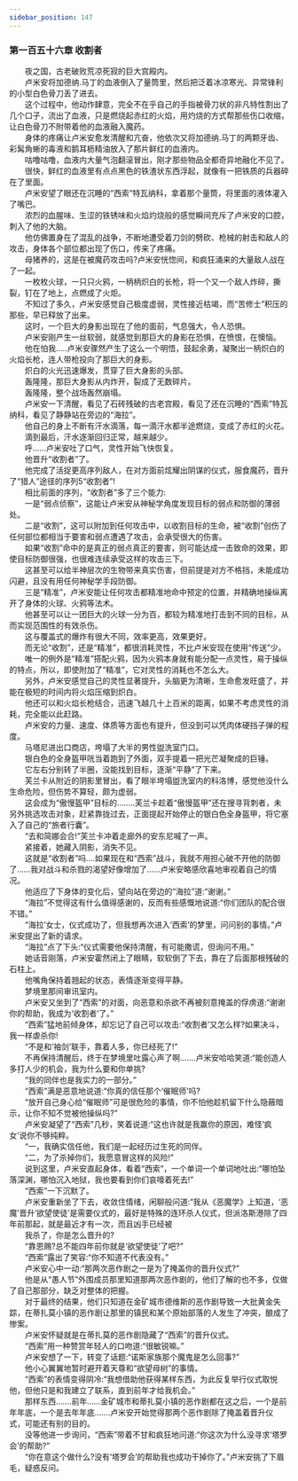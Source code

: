 ```yaml
---
sidebar_position: 147
---
```

### 第一百五十六章 收割者  


　　夜之国，古老破败荒凉死寂的巨大宫殿内。  
　　卢米安将加德纳.马丁的血液倒入了量筒里，然后把泛着冰凉寒光、异常锋利的小型白色骨刀丢了进去。  
　　这个过程中，他动作肆意，完全不在乎自己的手指被骨刀状的非凡特性割出了几个口子，流出了血液，只是燃烧起赤红的火焰，用灼烧的方式帮那些伤口收缩，让白色骨刀不附带着他的血液融入魔药。  
　　身体的疼痛让卢米安愈发清醒和亢奋，他依次又将加德纳.马丁的两颗牙齿、彩髯角蜥的毒液和鹅耳枥精油放入了那片鲜红的血液内。  
　　咕噜咕噜，血液内大量气泡翻滚冒出，刚才那些物品全都奇异地融化不见了。  
　　很快，鲜红的血液里有点点黑色的铁渣状东西浮起，就像有一把铁质的兵器碎在了里面。  
　　卢米安望了眼还在沉睡的“西索”特瓦纳科，拿着那个量筒，将里面的液体灌入了嘴巴。  
　　浓烈的血腥味、生涩的铁锈味和火焰灼烧般的感觉瞬间充斥了卢米安的口腔，刺入了他的大脑。  
　　他仿佛置身在了混乱的战争，不断地遭受着刀剑的劈砍、枪械的射击和敌人的攻击，身体各个部位都出现了伤口，传来了疼痛。  
　　母猪养的，这是在被魔药攻击吗?卢米安恍惚间，和疯狂涌来的大量敌人战在了一起。  
　　一枚枚火球，一只只火鸦，一柄柄炽白的长枪，将一个又一个敌人炸碎，撕裂，钉在了地上，点燃成了火炬。  
　　不知过了多久，卢米安感觉自己极度虚弱，灵性接近枯竭，而“苦修士”积压的那些，早已释放了出来。  
　　这时，一个巨大的身影出现在了他的面前，气息强大，令人恐惧。  
　　卢米安刚产生一丝软弱，就感觉到那巨大的身影在恐惧，在愤恨，在懊恼。  
　　他在怕我…..卢米安骤然产生了这么一个明悟，鼓起余勇，凝聚出一柄炽白的火焰长枪，连人带枪投向了那巨大的身影。  
　　炽白的火光迅速爆发，贯穿了巨大身影的头部。  
　　轰隆隆，那巨大身影从内炸开，裂成了无数碎片。  
　　轰隆隆，整个战场轰然崩塌。  
　　卢米安一下清醒，看见了石砖残破的古老宫殿，看见了还在沉睡的“西索”特瓦纳科，看见了静静站在旁边的“海拉”。  
　　他自己的身上不断有汗水滴落，每一滴汗水都半途燃烧，变成了赤红的火花。  
　　滴到最后，汗水逐渐回归正常，越来越少。  
　　呼……卢米安吐了口气，灵性开始飞快恢复。  
　　他晋升“收割者”了。  
　　他完成了活捉更高序列敌人，在对方面前炫耀出阴谋的仪式，服食魔药，晋升了“猎人”途径的序列5“收割者”!  
　　相比前面的序列，“收割者”多了三个能力:  
　　一是“弱点侦察”，这能让卢米安从神秘学角度发现目标的弱点和防御的薄弱处。  
　　二是“收割”，这可以附加到任何攻击中，以收割目标的生命，被“收割”创伤了任何部位都相当于要害和弱点遭遇了攻击，会承受很大的伤害。  
　　如果“收割”命中的是真正的弱点真正的要害，则可能达成一击致命的效果，即使目标防御很强，也很难连续承受这样的攻击三下。  
　　这甚至可以给半神层次的生物带来真实伤害，但前提是对方不格挡，未能成功闪避，且没有用任何神秘学手段防御。  
　　三是“精准”，卢米安能让任何攻击都精准地命中预定的位置，并精确地操纵离开了身体的火球、火鸦等法术。  
　　他甚至可以让一团巨大的火球一分为百，都较为精准地打击到不同的目标，从而实现范围性的有效杀伤。  
　　这与覆盖式的爆炸有很大不同，效率更高，效果更好。  
　　而无论“收割”，还是“精准”，都很消耗灵性，不比卢米安现在使用“传送”少。  
　　唯一的例外是“精准”搭配火鸦，因为火鸦本身就有能分配一点灵性，易于操纵的特点，所以，即使附加了“精准”，它对灵性的消耗也不怎么大。  
　　另外，卢米安感觉自己的灵性显著提升，头脑更为清晰，生命愈发旺盛了，并能在极短的时间内将火焰压缩到炽白。  
　　他还可以和火焰长枪结合，迅速飞越几十上百米的距离，如果不考虑灵性的消耗，完全能以此赶路。  
　　卢米安的力量、速度、体质等方面也有提升，但没到可以凭肉体硬挡子弹的程度。  
　　马塔尼进出口商店，垮塌了大半的男性盥洗室门口。  
　　银白色的全身盔甲咣当着跑到了外面，双手提着一把光芒凝聚成的巨锤。  
　　它左右分别转了半圈，没能找到目标，逐渐“平静”了下来。  
　　芙兰卡从附近的阴影里冒出，看了眼半垮塌盥洗室内的科洛博，感觉他没什么生命危险，但伤势不算轻，颇为虚弱。  
　　这会成为“傲慢盔甲”目标的.…….芙兰卡趁着“傲慢盔甲”还在搜寻背刺者，未另外挑选攻击对象，赶紧靠拢过去，正面提起开始停止的银白色全身盔甲，将它塞入了自己的“旅者行囊”。  
　　“去和简娜会合!”芙兰卡冲着走廊外的安东尼喊了一声。  
　　紧接着，她藏入阴影，消失不见。  
　　这就是“收割者”吗.…如果现在和“西索”战斗，我就不用担心破不开他的防御了……我对战斗和杀戮的渴望好像增加了……卢米安略感欣喜地审视着自己的情况。  
　　他适应了下身体的变化后，望向站在旁边的“海拉”道:“谢谢。”  
　　“海拉”不觉得这有什么值得感谢的，反而有些感慨地说道:“你们团队的配合很不错。”  
　　“海拉’女士，仪式成功了，但我想再次进入‘西索’的梦里，问问别的事情。”卢米安提出了新的请求。  
　　“海拉”点了下头:“仪式需要他保持清醒，有可能撒谎，但询问不用。”  
　　她话音刚落，卢米安霍然闭上了眼睛，软软倒了下去，靠在了后面那根残破的石柱上。  
　　他嘴角保持着翘起的状态，表情逐渐变得平静。  
　　梦境里那间审讯室内。  
　　卢米安又坐到了“西索”的对面，向恶意和杀欲不再被刻意掩盖的俘虏道:“谢谢你的帮助，我成为‘收割者’了。”  
　　“西索”猛地前倾身体，却忘记了自己可以攻击:“收割者’又怎么样?如果决斗，我一样虐杀你!  
　　“不是和‘袖剑’联手，靠着人多，你已经死了!”  
　　不再保持清醒后，终于在梦境里吐露心声了啊…….卢米安哈哈笑道:“能创造人多打人少的机会，我为什么要和你单挑?  
　　“我的同伴也是我实力的一部分。”  
　　“西索”满是恶意地说道:“你真的信任那个‘催眠师’吗?  
　　“放开自己身心给“催眠师”可是很危险的事情，你不怕他趁机留下什么隐蔽暗示，让你不知不觉被他操纵吗?”  
　　卢米安凝望了“西索”几秒，笑着说道:“这也许就是我赢你的原因，难怪‘疯女’说你不够纯粹。  
　　“一，我确实信任他，我们是一起经历过生死的同伴。  
　　“二，为了杀掉你们，我愿意冒这样的风险!”  
　　说到这里，卢米安直起身体，看着“西索”，一个单词一个单词地吐出:“哪怕坠落深渊，哪怕沉入地狱，我也要看到你们哀嚎着死去!”  
　　“西索”一下沉默了。  
　　卢米安重新坐了下去，收敛住情绪，闲聊般问道:“我从《恶魔学》上知道，‘恶魔’晋升‘欲望使徒’是需要仪式的，最好是特殊的连环杀人仪式，但派洛斯港除了四年前那起，就是最近才有一次，而且凶手已经被  
　　我杀了，你是怎么晋升的?  
　　“靠恩赐?总不能四年前你就是‘欲望使徒’了吧?”  
　　“西索”露出了笑容:“你不知道不代表没有。”  
　　卢米安心中一动:“那两次恶作剧之一是为了掩盖你的晋升仪式?”  
　　他是从“愚人节”外围成员那里知道那两次恶作剧的，他们了解的也不多，仅做了自己那部分，缺乏对整体的把握。  
　　对于最终的结果，他们只知道在金矿城市德维斯的恶作剧导致一大批黄金失踪，在蒂扎莫小镇的恶作剧让那里的镇民和某个原始部落的人发生了冲突，酿成了惨案。  
　　卢米安怀疑就是在蒂扎莫的恶作剧隐藏了“西索”的晋升仪式。  
　　“西索”用一种赞赏年轻人的口吻道:“很敏锐嘛。”  
　　卢米安想了一下，转变了话题:“诺斯家族那个魔鬼是怎么回事?”  
　　他小心翼翼地暂时避开着天尊和“欲望母树”的事情。  
　　“西索”的表情变得阴冷:“我想借助他获得某样东西，为此反复举行仪式取悦他，但他只是和我建立了联系，直到前年才给我机会。”  
　　那样东西....…前年……金矿城市和蒂扎莫小镇的恶作剧都在这之后，一个是前年年底，一个是去年年底…….卢米安开始觉得那两个恶作剧除了掩盖着晋升仪式，可能还有别的目的。  
　　没等他进一步询问，“西索”带着不甘和疯狂地问道:“你这次为什么没寻求‘塔罗会’的帮助?”  
　　“你在意这个做什么?没有‘塔罗会’的帮助我也成功干掉你了。”卢米安挑了下眉毛，疑惑反问。  
